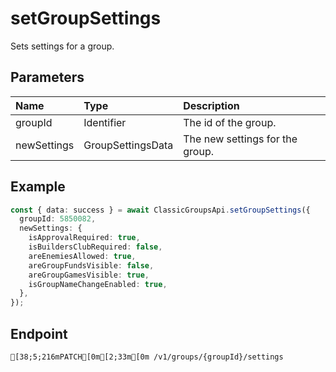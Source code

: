 
# setGroupSettings
Sets settings for a group.


## Parameters
| Name        | Type              | Description                     |
| :---------- | :---------------- | :------------------------------ |
| groupId     | Identifier        | The id of the group.            |
| newSettings | GroupSettingsData | The new settings for the group. |



## Example
```ts copy showLineNumbers
const { data: success } = await ClassicGroupsApi.setGroupSettings({
  groupId: 5850082,
  newSettings: {
    isApprovalRequired: true,
    isBuildersClubRequired: false,
    areEnemiesAllowed: true,
    areGroupFundsVisible: false,
    areGroupGamesVisible: true,
    isGroupNameChangeEnabled: true,
  },
}); 
```



## Endpoint
```ansi
[38;5;216mPATCH[0m[2;33m[0m /v1/groups/{groupId}/settings
```
  